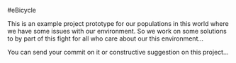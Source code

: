 #eBicycle

This is an example project prototype for our populations in this world where we have
some issues with our environment. So we work on some solutions to by part of this fight for all 
who care about our this environment...

You can send your commit on it or constructive suggestion on this project...
